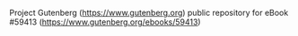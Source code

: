Project Gutenberg (https://www.gutenberg.org) public repository for
eBook #59413 (https://www.gutenberg.org/ebooks/59413)
